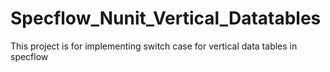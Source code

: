 # Specflow_Nunit_Vertical_Datatables
This project is for implementing switch case for vertical data tables in specflow
